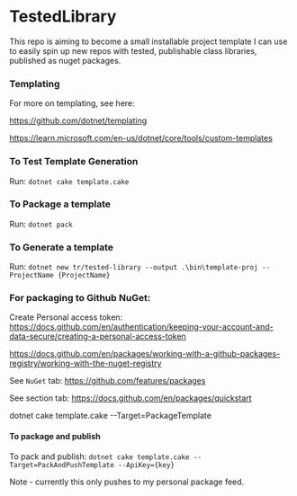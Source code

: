 # TestedLibrary

This repo is aiming to become a small installable project template I can use to easily spin up new repos with tested, publishable class libraries, published as nuget packages.

### Templating

For more on templating, see here:

https://github.com/dotnet/templating

https://learn.microsoft.com/en-us/dotnet/core/tools/custom-templates


### To Test Template Generation
Run: `dotnet cake template.cake`

### To Package a template
Run: `dotnet pack`

### To Generate a template
Run: `dotnet new tr/tested-library --output .\bin\template-proj --ProjectName {ProjectName}`

### For packaging to Github NuGet:

Create Personal access token: https://docs.github.com/en/authentication/keeping-your-account-and-data-secure/creating-a-personal-access-token

https://docs.github.com/en/packages/working-with-a-github-packages-registry/working-with-the-nuget-registry

See `NuGet` tab: https://github.com/features/packages

See section tab: https://docs.github.com/en/packages/quickstart

dotnet cake template.cake --Target=PackageTemplate

#### To package and publish
To pack and publish: `dotnet cake template.cake --Target=PackAndPushTemplate --ApiKey={key}`

Note - currently this only pushes to my personal package feed.